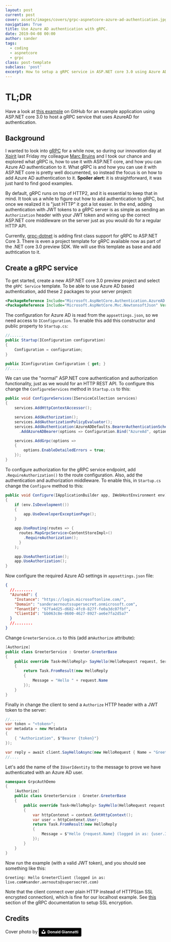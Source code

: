 ```yaml
---
layout: post
current: post
cover: assets/images/covers/grpc-aspnetcore-azure-ad-authentication.jpg
navigation: True
title: Use Azure AD authentication with gRPC.
date: 2019-04-08 00:00
author: sander
tags:
  - coding
  - aspnetcore
  - grpc
class: post-template
subclass: 'post'
excerpt: How to setup a gRPC service in ASP.NET core 3.0 using Azure AD for authentication.
---
```

# TL;DR

Have a look at [this example](https://github.com/sanderaernouts/GrpcAuthDemo) on GitHub for an example application using ASP.NET core 3.0 to host a gRPC service that uses AzureAD for authentication.

## Background

I wanted to look into [gRPC](https://grpc.io/) for a while now, so during our innovation day at [Xpirit](https://xpirit.com/) last Friday my colleague [Marc Bruins](https://www.marcbruins.nl) and I took our chance and explored what gRPC is, how to use it with ASP.NET core, and how you can Azure AD authentication to it. What gRPC is and how you can use it with ASP.NET core is pretty well documented, so instead the focus is on how to add Azure AD authentication to it. **Spoiler alert**: it is straightforward, it was just hard to find good examples.

By default, gRPC runs on top of HTTP2, and it is essential to keep that in mind. It took us a while to figure out how to add authentication to gRPC, but once we realized it is "just HTTP" it got a lot easier. In the end, adding authentication with JWT tokens to a gRPC server is as simple as sending an `Authorization` header with your JWT token and wiring up the correct ASP.NET core middleware on the server just as you would do for a regular HTTP API.

Currently, [grpc-dotnet](https://github.com/grpc/grpc-dotnet) is adding first class support for gRPC to ASP.NET Core 3. There is even a project template for gRPC available now as part of the .NET core 3.0 preview SDK. We will use this template as base and add authtication to it.

## Create a gRPC service

To get started, create a new ASP.NET core 3.0 preview project and select the `gRPC Service` template. To be able to use Azure AD based authentication, add these 2 packages to your server project:

```xml
<PackageReference Include="Microsoft.AspNetCore.Authentication.AzureAD.UI" Version="3.0.0-preview3-19153-02" />
<PackageReference Include="Microsoft.AspNetCore.Mvc.NewtonsoftJson" Version="3.0.0-preview3-19153-02" />
```

The configuration for Azure AD is read from the `appsettings.json`, so we need access to `IConfiguration`. To enable this add this constructor and public property to `Startup.cs`:

```csharp
//......
public Startup(IConfiguration configuration)
{
    Configuration = configuration;
}

public IConfiguration Configuration { get; }
//......
```

We can use the "normal" ASP.NET core authentication and authorization functionality, just as we would for an HTTP REST API. To configure this change the `ConfigureServices` method in `Startup.cs` to this:

```csharp
public void ConfigureServices(IServiceCollection services)
{
    services.AddHttpContextAccessor();

    services.AddAuthorization();
    services.AddAuthorizationPolicyEvaluator();
    services.AddAuthentication(AzureADDefaults.BearerAuthenticationScheme)
      .AddAzureADBearer(options => Configuration.Bind("AzureAd", options));

    services.AddGrpc(options =>
    {
        options.EnableDetailedErrors = true;
    });
}
```

To configure authorization for the gRPC service endpoint, add `.RequireAuthorization()` to the route configuration. Also, add the authentication and authorization middleware. To enable this, in `Startup.cs` change the `Configure` method to this:

```csharp
public void Configure(IApplicationBuilder app, IWebHostEnvironment env)
{
    if (env.IsDevelopment())
    {
        app.UseDeveloperExceptionPage();
    }

    app.UseRouting(routes => {
      routes.MapGrpcService<ContentStoreImpl>()
        .RequireAuthorization();
      }
    );

    app.UseAuthentication();
    app.UseAuthorization();
}
```

Now configure the required Azure AD settings in `appsettings.json` file:

```json
{
  //........
  "AzureAd": {
    "Instance": "https://login.microsoftonline.com/",
    "Domain": "sanderaernoutssupersecret.onmicrosoft.com",
    "TenantId": "67fa4d25-d682-4fc0-827f-fe0a3dc07fbf",
    "ClientId": "bb063c8e-0600-4627-8927-ae6e7fa2d5a7"
  }
  //........
}
```

Change `GreeterService.cs` to this (add an`Authorize` attribute):

```csharp
[Authorize]
public class GreeterService : Greeter.GreeterBase
{
    public override Task<HelloReply> SayHello(HelloRequest request, ServerCallContext context)
    {
        return Task.FromResult(new HelloReply
        {
            Message = "Hello " + request.Name
        });
    }
}
```

Finally in change the client to send a `Authorize` HTTP header with a JWT token to the server:

```csharp
//.....
var token = "<token>";
var metadata = new Metadata
{
    { "Authorization", $"Bearer {token}"}
});

var reply = await client.SayHelloAsync(new HelloRequest { Name = "GreeterClient" }, metadata);
//....
```

Let's add the name of the `IUserIdentity` to the message to prove we have authenticated with an Azure AD user.

```csharp
namespace GrpcAuthDemo
{
    [Authorize]
    public class GreeterService : Greeter.GreeterBase
    {
        public override Task<HelloReply> SayHello(HelloRequest request, ServerCallContext context)
        {
            var httpContenxt = context.GetHttpContext();
            var user = httpContenxt.User;
            return Task.FromResult(new HelloReply
            {
                Message = $"Hello {request.Name} (logged in as: {user.Identity.Name})"
            });
        }
    }
}
```

Now run the example (with a valid JWT token), and you should see something like this:

```text
Greeting: Hello GreeterClient (logged in as: live.com#sander.aernouts@supersecret.com)
```

Note that the client connect over plain HTTP instead of HTTPS(an SSL encrypted connection), which is fine for our localhost example. See [this](https://grpc.io/docs/guides/auth.html#authenticate-a-single-rpc-call) section of the gRPC documentation to setup SSL encryption.

## Credits

Cover photo by <a style="background-color:black;color:white;text-decoration:none;padding:4px 6px;font-family:-apple-system, BlinkMacSystemFont, &quot;San Francisco&quot;, &quot;Helvetica Neue&quot;, Helvetica, Ubuntu, Roboto, Noto, &quot;Segoe UI&quot;, Arial, sans-serif;font-size:12px;font-weight:bold;line-height:1.2;display:inline-block;border-radius:3px" href="https://unsplash.com/@wizwow?utm_medium=referral&amp;utm_campaign=photographer-credit&amp;utm_content=creditBadge" target="_blank" rel="noopener noreferrer" title="Download free do whatever you want high-resolution photos from Donald Giannatti"><span style="display:inline-block;padding:2px 3px"><svg xmlns="http://www.w3.org/2000/svg" style="height:12px;width:auto;position:relative;vertical-align:middle;top:-2px;fill:white" viewBox="0 0 32 32"><title>unsplash-logo</title><path d="M10 9V0h12v9H10zm12 5h10v18H0V14h10v9h12v-9z"></path></svg></span><span style="display:inline-block;padding:2px 3px">Donald Giannatti</span></a>